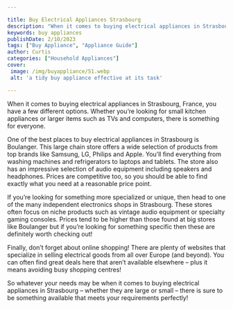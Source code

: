 ```yaml
---

title: Buy Electrical Appliances Strasbourg
description: "When it comes to buying electrical appliances in Strasbourg, France, you have a few different options. Whether you’re looking for ...swipe up to find out"
keywords: buy appliances
publishDate: 2/10/2023
tags: ["Buy Appliance", "Appliance Guide"]
author: Curtis
categories: ["Household Appliances"]
cover: 
 image: /img/buyappliance/51.webp
 alt: 'a tidy buy appliance effective at its task'

---
```


When it comes to buying electrical appliances in Strasbourg, France, you have a few different options. Whether you’re looking for small kitchen appliances or larger items such as TVs and computers, there is something for everyone. 

One of the best places to buy electrical appliances in Strasbourg is Boulanger. This large chain store offers a wide selection of products from top brands like Samsung, LG, Philips and Apple. You’ll find everything from washing machines and refrigerators to laptops and tablets. The store also has an impressive selection of audio equipment including speakers and headphones. Prices are competitive too, so you should be able to find exactly what you need at a reasonable price point. 

If you’re looking for something more specialized or unique, then head to one of the many independent electronics shops in Strasbourg. These stores often focus on niche products such as vintage audio equipment or specialty gaming consoles. Prices tend to be higher than those found at big stores like Boulanger but if you’re looking for something specific then these are definitely worth checking out! 

Finally, don’t forget about online shopping! There are plenty of websites that specialize in selling electrical goods from all over Europe (and beyond). You can often find great deals here that aren’t available elsewhere – plus it means avoiding busy shopping centres! 

So whatever your needs may be when it comes to buying electrical appliances in Strasbourg – whether they are large or small – there is sure to be something available that meets your requirements perfectly!
